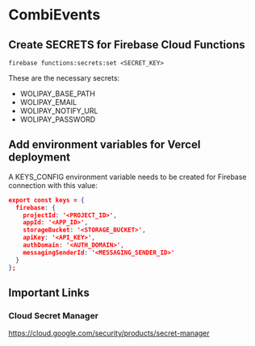 # CombiEvents

## Create SECRETS for Firebase Cloud Functions

`firebase functions:secrets:set <SECRET_KEY>`

These are the necessary secrets:

- WOLIPAY_BASE_PATH
- WOLIPAY_EMAIL
- WOLIPAY_NOTIFY_URL
- WOLIPAY_PASSWORD

## Add environment variables for Vercel deployment

A KEYS_CONFIG environment variable needs to be created for Firebase connection with this value:

```json
export const keys = {
  firebase: {
    projectId: '<PROJECT_ID>',
    appId: '<APP_ID>',
    storageBucket: '<STORAGE_BUCKET>',
    apiKey: '<API_KEY>',
    authDomain: '<AUTH_DOMAIN>',
    messagingSenderId: '<MESSAGING_SENDER_ID>'
  }
};
```

## Important Links

### Cloud Secret Manager

https://cloud.google.com/security/products/secret-manager
